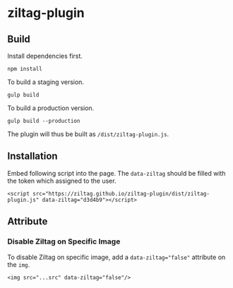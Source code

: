 # ziltag-plugin

## Build
Install dependencies first.

`npm install`

To build a staging version.

`gulp build`

To build a production version.

`gulp build --production`

The plugin will thus be built as `/dist/ziltag-plugin.js`.

## Installation
Embed following script into the page. The `data-ziltag` should be filled with the token which assigned to the user.

```
<script src="https://ziltag.github.io/ziltag-plugin/dist/ziltag-plugin.js" data-ziltag="d3d4b9"></script>
```

## Attribute
### Disable Ziltag on Specific Image
To disable Ziltag on specific image, add a `data-ziltag="false"` attribute on the `img`.

`<img src="...src" data-ziltag="false"/>`
